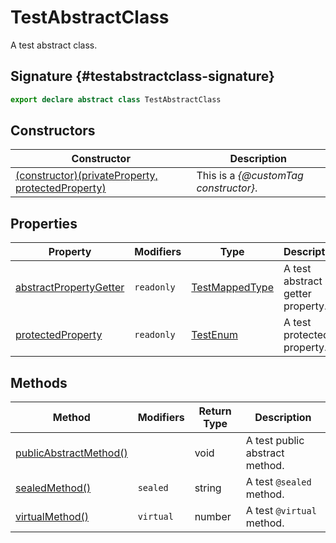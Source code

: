 # TestAbstractClass

A test abstract class.

## Signature {#testabstractclass-signature}

```typescript
export declare abstract class TestAbstractClass
```

## Constructors

| Constructor | Description |
| --- | --- |
| [(constructor)(privateProperty, protectedProperty)](docs/simple-suite-test/testabstractclass-_constructor_-constructor) | This is a _{@customTag constructor}_. |

## Properties

| Property | Modifiers | Type | Description |
| --- | --- | --- | --- |
| [abstractPropertyGetter](docs/simple-suite-test/testabstractclass-abstractpropertygetter-property) | `readonly` | [TestMappedType](docs/simple-suite-test/testmappedtype-typealias) | A test abstract getter property. |
| [protectedProperty](docs/simple-suite-test/testabstractclass-protectedproperty-property) | `readonly` | [TestEnum](docs/simple-suite-test/testenum-enum) | A test protected property. |

## Methods

| Method | Modifiers | Return Type | Description |
| --- | --- | --- | --- |
| [publicAbstractMethod()](docs/simple-suite-test/testabstractclass-publicabstractmethod-method) |  | void | A test public abstract method. |
| [sealedMethod()](docs/simple-suite-test/testabstractclass-sealedmethod-method) | `sealed` | string | A test `@sealed` method. |
| [virtualMethod()](docs/simple-suite-test/testabstractclass-virtualmethod-method) | `virtual` | number | A test `@virtual` method. |
